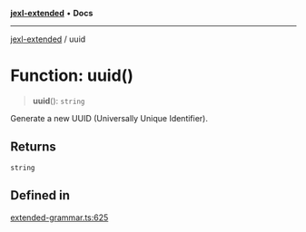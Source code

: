 [**jexl-extended**](../README.md) • **Docs**

***

[jexl-extended](../globals.md) / uuid

# Function: uuid()

> **uuid**(): `string`

Generate a new UUID (Universally Unique Identifier).

## Returns

`string`

## Defined in

[extended-grammar.ts:625](https://github.com/nikoraes/jexl-extended/blob/db8adde102268337995e72b2224f129152316ed5/src/extended-grammar.ts#L625)
